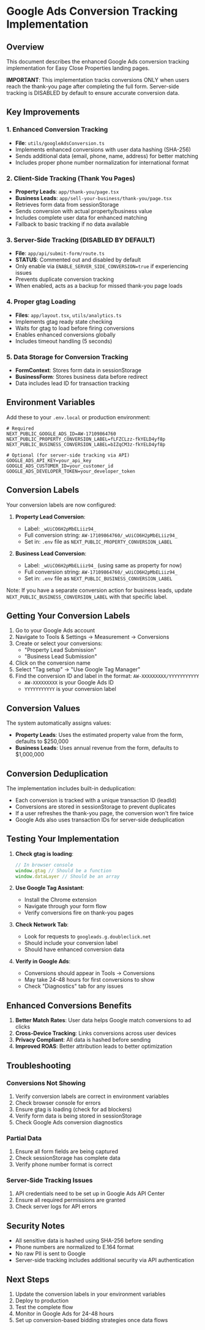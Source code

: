 # Google Ads Conversion Tracking Implementation

## Overview
This document describes the enhanced Google Ads conversion tracking implementation for Easy Close Properties landing pages.

**IMPORTANT**: This implementation tracks conversions ONLY when users reach the thank-you page after completing the full form. Server-side tracking is DISABLED by default to ensure accurate conversion data.

## Key Improvements

### 1. Enhanced Conversion Tracking
- **File**: `utils/googleAdsConversion.ts`
- Implements enhanced conversions with user data hashing (SHA-256)
- Sends additional data (email, phone, name, address) for better matching
- Includes proper phone number normalization for international format

### 2. Client-Side Tracking (Thank You Pages)
- **Property Leads**: `app/thank-you/page.tsx`
- **Business Leads**: `app/sell-your-business/thank-you/page.tsx`
- Retrieves form data from sessionStorage
- Sends conversion with actual property/business value
- Includes complete user data for enhanced matching
- Fallback to basic tracking if no data available

### 3. Server-Side Tracking (DISABLED BY DEFAULT)
- **File**: `app/api/submit-form/route.ts`
- **STATUS**: Commented out and disabled by default
- Only enable via `ENABLE_SERVER_SIDE_CONVERSION=true` if experiencing issues
- Prevents duplicate conversion tracking
- When enabled, acts as a backup for missed thank-you page loads

### 4. Proper gtag Loading
- **Files**: `app/layout.tsx`, `utils/analytics.ts`
- Implements gtag ready state checking
- Waits for gtag to load before firing conversions
- Enables enhanced conversions globally
- Includes timeout handling (5 seconds)

### 5. Data Storage for Conversion Tracking
- **FormContext**: Stores form data in sessionStorage
- **BusinessForm**: Stores business data before redirect
- Data includes lead ID for transaction tracking

## Environment Variables

Add these to your `.env.local` or production environment:

```env
# Required
NEXT_PUBLIC_GOOGLE_ADS_ID=AW-17109864760
NEXT_PUBLIC_PROPERTY_CONVERSION_LABEL=fLFZCLzz-fkYELD4yf8p
NEXT_PUBLIC_BUSINESS_CONVERSION_LABEL=bIZqCM3z-fkYELD4yf8p

# Optional (for server-side tracking via API)
GOOGLE_ADS_API_KEY=your_api_key
GOOGLE_ADS_CUSTOMER_ID=your_customer_id
GOOGLE_ADS_DEVELOPER_TOKEN=your_developer_token
```

## Conversion Labels

Your conversion labels are now configured:

1. **Property Lead Conversion**: 
   - Label: `_wUiCO6H2pMbELiiz94_`
   - Full conversion string: `AW-17109864760/_wUiCO6H2pMbELiiz94_`
   - Set in: `.env` file as `NEXT_PUBLIC_PROPERTY_CONVERSION_LABEL`

2. **Business Lead Conversion**:
   - Label: `_wUiCO6H2pMbELiiz94_` (using same as property for now)
   - Full conversion string: `AW-17109864760/_wUiCO6H2pMbELiiz94_`
   - Set in: `.env` file as `NEXT_PUBLIC_BUSINESS_CONVERSION_LABEL`

Note: If you have a separate conversion action for business leads, update `NEXT_PUBLIC_BUSINESS_CONVERSION_LABEL` with that specific label.

## Getting Your Conversion Labels

1. Go to your Google Ads account
2. Navigate to Tools & Settings → Measurement → Conversions
3. Create or select your conversions:
   - "Property Lead Submission"
   - "Business Lead Submission"
4. Click on the conversion name
5. Select "Tag setup" → "Use Google Tag Manager"
6. Find the conversion ID and label in the format: `AW-XXXXXXXXX/YYYYYYYYYYY`
   - `AW-XXXXXXXXX` is your Google Ads ID
   - `YYYYYYYYYYY` is your conversion label

## Conversion Values

The system automatically assigns values:
- **Property Leads**: Uses the estimated property value from the form, defaults to $250,000
- **Business Leads**: Uses annual revenue from the form, defaults to $1,000,000

## Conversion Deduplication

The implementation includes built-in deduplication:
- Each conversion is tracked with a unique transaction ID (leadId)
- Conversions are stored in sessionStorage to prevent duplicates
- If a user refreshes the thank-you page, the conversion won't fire twice
- Google Ads also uses transaction IDs for server-side deduplication

## Testing Your Implementation

1. **Check gtag is loading**:
   ```javascript
   // In browser console
   window.gtag // Should be a function
   window.dataLayer // Should be an array
   ```

2. **Use Google Tag Assistant**:
   - Install the Chrome extension
   - Navigate through your form flow
   - Verify conversions fire on thank-you pages

3. **Check Network Tab**:
   - Look for requests to `googleads.g.doubleclick.net`
   - Should include your conversion label
   - Should have enhanced conversion data

4. **Verify in Google Ads**:
   - Conversions should appear in Tools → Conversions
   - May take 24-48 hours for first conversions to show
   - Check "Diagnostics" tab for any issues

## Enhanced Conversions Benefits

1. **Better Match Rates**: User data helps Google match conversions to ad clicks
2. **Cross-Device Tracking**: Links conversions across user devices
3. **Privacy Compliant**: All data is hashed before sending
4. **Improved ROAS**: Better attribution leads to better optimization

## Troubleshooting

### Conversions Not Showing
1. Verify conversion labels are correct in environment variables
2. Check browser console for errors
3. Ensure gtag is loading (check for ad blockers)
4. Verify form data is being stored in sessionStorage
5. Check Google Ads conversion diagnostics

### Partial Data
1. Ensure all form fields are being captured
2. Check sessionStorage has complete data
3. Verify phone number format is correct

### Server-Side Tracking Issues
1. API credentials need to be set up in Google Ads API Center
2. Ensure all required permissions are granted
3. Check server logs for API errors

## Security Notes

- All sensitive data is hashed using SHA-256 before sending
- Phone numbers are normalized to E.164 format
- No raw PII is sent to Google
- Server-side tracking includes additional security via API authentication

## Next Steps

1. Update the conversion labels in your environment variables
2. Deploy to production
3. Test the complete flow
4. Monitor in Google Ads for 24-48 hours
5. Set up conversion-based bidding strategies once data flows